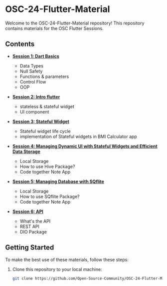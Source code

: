 # OSC-24-Flutter-Material

Welcome to the OSC-24-Flutter-Material repository! This repository contains materials for the OSC Flutter Sessions.
## Contents

- **[Session 1: Dart Basics](https://github.com/Open-Source-Community/OSC-24-Flutter-Material/tree/03b65a5d020a108784e265a2fda6ff7b1fb5b89f/First%20Session)**
  - Data Types 
  - Null Safety
  - Functions & parameters
  - Control Flow
  - OOP

- **[Session 2: Intro flutter](https://github.com/Open-Source-Community/OSC-24-Flutter-Material/tree/master/Second%20Session)**
  - stateless & stateful widget
  - UI component

- **[Session 3: Stateful Widget](https://github.com/Open-Source-Community/OSC-24-Flutter-Material/tree/master/Third%20Session)**
  - Stateful widget life cycle
  - implementation of Stateful widgets in BMI Calculator app

- **[Session 4: Managing Dynamic UI with Stateful Widgets and Efficient Data Storage](https://github.com/Open-Source-Community/OSC-24-Flutter-Material/tree/master/Fourth%20Session)**
   - Local Storage 
   - How to use Hive Package?
   - Code together Note App
     
- **[Session 5: Managing Database with SQflite ](https://github.com/Open-Source-Community/OSC-24-Flutter-Material/tree/master/5%20SQFlite)**
   - Local Storage 
   - How to use SQflite Package?
   - Code together Note App
     
- **[Session 6: API ](https://github.com/Open-Source-Community/OSC-24-Flutter-Material/tree/master/6%20API%20Session)**
   - What's the API
   - REST API
   - DIO Package

## Getting Started

To make the best use of these materials, follow these steps:

1. Clone this repository to your local machine:

   ```bash
   git clone https://github.com/Open-Source-Community/OSC-24-Flutter-Material.git
